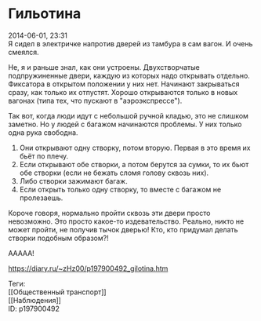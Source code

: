Гильотина
==========

   
 2014-06-01, 23:31   
  Я сидел в электричке напротив дверей из тамбура в сам вагон. И очень смеялся.   
   
 Не, я и раньше знал, как они устроены. Двухстворчатые подпружиненные двери, каждую из которых надо открывать отдельно. Фиксатора в открытом положении у них нет. Начинают закрываться сразу, как только их отпустят. Хорошо открываются только в новых вагонах (типа тех, что пускают в "аэроэкспрессе").   
   
 Так вот, когда люди идут с небольшой ручной кладью, это не слишком заметно. Но у людей с багажом начинаются проблемы. У них только одна рука свободна.   
   
 1. Они открывают одну створку, потом вторую. Первая в это время их бьёт по плечу.   
 2. Если открывают обе створки, а потом берутся за сумки, то их бьют обе створки (если не бежать сломя голову сквозь них).   
 3. Либо створки зажимают багаж.   
 4. Если открыть только одну створку, то вместе с багажом не пролезаешь.   
   
 Короче говоря, нормально пройти сквозь эти двери просто невозможно. Это просто какое-то издевательство. Реально, никто не может пройти, не получив тычок дверью! Кто, кто придумал делать створки подобным образом?!   
   
 ААААА!   
    
 <https://diary.ru/~zHz00/p197900492_gilotina.htm>   
   
 Теги:   
 [[Общественный транспорт]]   
 [[Наблюдения]]   
 ID: p197900492